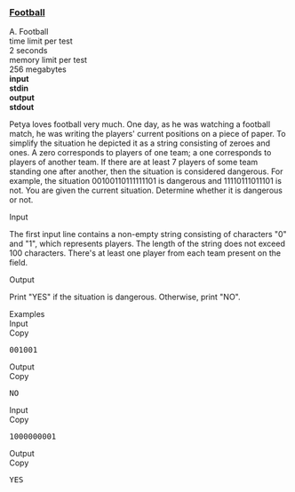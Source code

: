 <h3><a href="https://codeforces.com/contest/96/problem/A" target="_blank" rel="noopener noreferrer">Football</a></h3>

<div class="header"><div class="title">A. Football</div><div class="time-limit"><div class="property-title">time limit per test</div>2 seconds</div><div class="memory-limit"><div class="property-title">memory limit per test</div>256 megabytes</div><div class="input-file input-standard" style="font-weight: bold"><div class="property-title">input</div>stdin</div><div class="output-file output-standard" style="font-weight: bold"><div class="property-title">output</div>stdout</div></div><div><p>Petya loves football very much. One day, as he was watching a football match, he was writing the players' current positions on a piece of paper. To simplify the situation he depicted it as a string consisting of zeroes and ones. A zero corresponds to players of one team; a one corresponds to players of another team. If there are at least <span class="tex-span">7</span> players of some team standing one after another, then the situation is considered dangerous. For example, the situation <span class="tex-span">00100110111111101</span> is dangerous and <span class="tex-span">11110111011101</span> is not. You are given the current situation. Determine whether it is dangerous or not.</p></div><div class="input-specification"><div class="section-title">Input</div><p>The first input line contains a non-empty string consisting of characters "0" and "1", which represents players. The length of the string does not exceed <span class="tex-span">100</span> characters. There's at least one player from each team present on the field.</p></div><div class="output-specification"><div class="section-title">Output</div><p>Print "YES" if the situation is dangerous. Otherwise, print "NO".</p></div><div class="sample-tests"><div class="section-title">Examples</div><div class="sample-test"><div class="input"><div class="title">Input<div title="Copy" data-clipboard-target="#id005400409332985769" id="id005298624836573227" class="input-output-copier">Copy</div></div><pre id="id005400409332985769">001001<br></pre></div><div class="output"><div class="title">Output<div title="Copy" data-clipboard-target="#id0010174227875314146" id="id0041012167433504665" class="input-output-copier">Copy</div></div><pre id="id0010174227875314146">NO<br></pre></div><div class="input"><div class="title">Input<div title="Copy" data-clipboard-target="#id0034306670964988173" id="id007127407236706715" class="input-output-copier">Copy</div></div><pre id="id0034306670964988173">1000000001<br></pre></div><div class="output"><div class="title">Output<div title="Copy" data-clipboard-target="#id009632841456854033" id="id008294294573037914" class="input-output-copier">Copy</div></div><pre id="id009632841456854033">YES<br></pre></div></div></div>